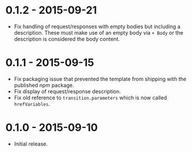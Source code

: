 # 0.1.2 - 2015-09-21

- Fix handling of request/responses with empty bodies but including a description. These must make use of an empty body via `+ Body` or the description is considered the body content.

# 0.1.1 - 2015-09-15

- Fix packaging issue that prevented the template from shipping with the published npm package.
- Fix display of request/response description.
- Fix old reference to `transition.parameters` which is now called `hrefVariables`.

# 0.1.0 - 2015-09-10

- Initial release.
